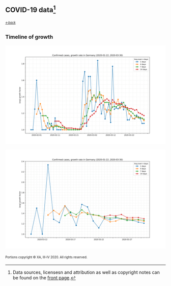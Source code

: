 ## COVID-19 data[^1]
<sub><sup>[*←back*](tl-cases-rates.md)</sup></sub>

### Timeline of growth

![(average) confirmed rates timeline](./assets/images/tl-rates-confirmed-Germany.svg)

![(average) deaths rates timeline](./assets/images/tl-rates-deaths-Germany.svg)



<sup><sub>Portions copyright © XA, III-IV 2020. All rights reserved.</sub></sup>

[^1]: Data sources, licensesn and attribution as well as copyright notes can be found on the [front page][main].

[main]: ./ "Data sources, licenses and attribution, copyright notes"
